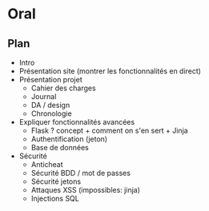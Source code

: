 # Oral

## Plan 

- Intro
- Présentation site (montrer les fonctionnalités en direct)
- Présentation projet
    - Cahier des charges
    - Journal
    - DA / design
    - Chronologie
- Expliquer fonctionnalités avancées
    - Flask ? concept + comment on s'en sert + Jinja
    - Authentification (jeton)
    - Base de données
- Sécurité
    - Anticheat
    - Sécurité BDD / mot de passes
    - Sécurité jetons
    - Attaques XSS (impossibles: jinja)
    - Injections SQL
